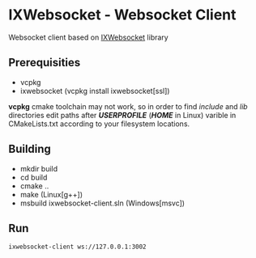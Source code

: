 # IXWebsocket - Websocket Client  

Websocket client based on [IXWebsocket](https://github.com/machinezone/IXWebSocket) library

## Prerequisities
- vcpkg
- ixwebsocket (vcpkg install ixwebsocket[ssl])

**vcpkg** cmake toolchain may not work, so in order to find *include* and *lib* directories edit paths after __*USERPROFILE*__ (__*HOME*__ in Linux) varible in CMakeLists.txt according to your filesystem locations.

## Building
- mkdir build
- cd build
- cmake ..
- make (Linux[g++])
- msbuild ixwebsocket-client.sln (Windows[msvc])

## Run
```
ixwebsocket-client ws://127.0.0.1:3002
```
